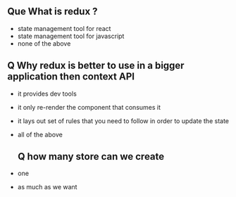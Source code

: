 ## Que  What is redux  ?
* state management tool for react 
* state management tool for javascript
* none of the above


## Q Why redux is better to use in a bigger application then context API
* it provides dev tools
* it only re-render the component that consumes it 
* it lays out set of rules that you need to follow in order to update the state 
* all of the above
  
  ## Q  how many store can we create 
* one 
* as much as we want 
